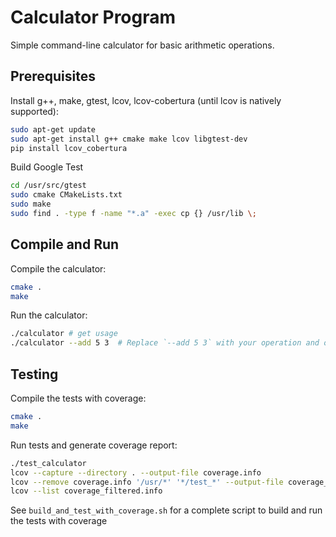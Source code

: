 # Calculator Program
Simple command-line calculator for basic arithmetic operations.

## Prerequisites
Install g++, make, gtest, lcov, lcov-cobertura (until lcov is natively supported):

```bash
sudo apt-get update
sudo apt-get install g++ cmake make lcov libgtest-dev
pip install lcov_cobertura
```

Build Google Test

```bash
cd /usr/src/gtest
sudo cmake CMakeLists.txt
sudo make
sudo find . -type f -name "*.a" -exec cp {} /usr/lib \;
```

## Compile and Run
Compile the calculator:

```bash
cmake .
make
```

Run the calculator:

```bash
./calculator # get usage
./calculator --add 5 3  # Replace `--add 5 3` with your operation and operands
```

## Testing
Compile the tests with coverage:

```bash
cmake .
make
```

Run tests and generate coverage report:

```bash
./test_calculator
lcov --capture --directory . --output-file coverage.info
lcov --remove coverage.info '/usr/*' '*/test_*' --output-file coverage_filtered.info
lcov --list coverage_filtered.info
```

See `build_and_test_with_coverage.sh` for a complete script to build and run the tests with coverage
